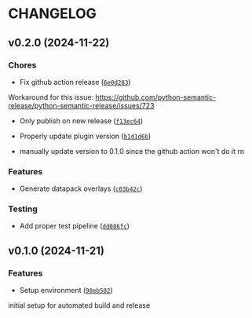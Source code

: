 # CHANGELOG


## v0.2.0 (2024-11-22)

### Chores

- Fix github action release
  ([`6e0d283`](https://github.com/BPR02/Observer/commit/6e0d283250e8daeea710889e4a3b131c323d910d))

Workaround for this issue:
  https://github.com/python-semantic-release/python-semantic-release/issues/723

- Only publish on new release
  ([`f13ec64`](https://github.com/BPR02/Observer/commit/f13ec6475a7d5dda2622600b8fe839e08e455aff))

- Properly update plugin version
  ([`b1d1d6b`](https://github.com/BPR02/Observer/commit/b1d1d6b412c607ec821bc2f001395023a9464df6))

- manually update version to 0.1.0 since the github action won't do it rn

### Features

- Generate datapack overlays
  ([`c03b42c`](https://github.com/BPR02/Observer/commit/c03b42c08f2e669ccee4253d8dd0e33863d58ae9))

### Testing

- Add proper test pipeline
  ([`dd086fc`](https://github.com/BPR02/Observer/commit/dd086fc47503372a911302dad76cf8c5088367b2))


## v0.1.0 (2024-11-21)

### Features

- Setup environment
  ([`98eb502`](https://github.com/BPR02/Observer/commit/98eb50299cfc45725a89006e5cd5a74f5ce68659))

initial setup for automated build and release

